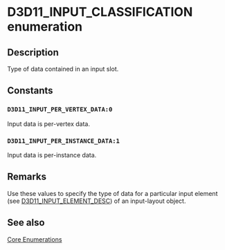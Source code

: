# D3D11_INPUT_CLASSIFICATION enumeration

## Description

Type of data contained in an input slot.

## Constants

### `D3D11_INPUT_PER_VERTEX_DATA:0`

Input data is per-vertex data.

### `D3D11_INPUT_PER_INSTANCE_DATA:1`

Input data is per-instance data.

## Remarks

Use these values to specify the type of data for a particular input element (see [D3D11_INPUT_ELEMENT_DESC](https://learn.microsoft.com/windows/desktop/api/d3d11/ns-d3d11-d3d11_input_element_desc)) of an input-layout object.

## See also

[Core Enumerations](https://learn.microsoft.com/windows/desktop/direct3d11/d3d11-graphics-reference-d3d11-core-enums)